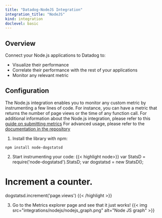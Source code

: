 ```yaml
---
title: "Datadog-NodeJS Integration"
integration_title: "NodeJS"
kind: integration
doclevel: basic
---
```


## Overview

Connect your Node.js applications to Datadog to:

* Visualize their performance
* Correlate their performance with the rest of your applications
* Monitor any relevant metric

## Configuration

The Node.js integration enables you to monitor any custom metric by instrumenting a few lines of code. 
For instance, you can have a metric that returns the number of page views or the time of any function call. 
For additional information about the Node.js integration, please refer to this [guide on submitting metrics](https://docs.datadoghq.com/guides/metrics/)
For advanced usage, please refer to the [documentation in the repository](https://github.com/joybro/node-dogstatsd)

1. Install the library with npm:
```
npm install node-dogstatsd
```

2. Start instrumenting your code:
{{< highlight node>}}
var StatsD = require('node-dogstatsd').StatsD;
var dogstatsd = new StatsD();

# Increment a counter.
dogstatsd.increment('page.views')
{{< /highlight >}}

3. Go to the Metrics explorer page and see that it just works! 
{{< img src="integrations/nodejs/nodejs_graph.png" alt="Node JS graph" >}}